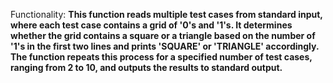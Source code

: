 Functionality: **This function reads multiple test cases from standard input, where each test case contains a grid of '0's and '1's. It determines whether the grid contains a square or a triangle based on the number of '1's in the first two lines and prints 'SQUARE' or 'TRIANGLE' accordingly. The function repeats this process for a specified number of test cases, ranging from 2 to 10, and outputs the results to standard output.**